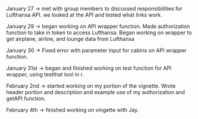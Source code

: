 January 27 &rarr; met with group members to discussed responsibilities for Lufthansa API.
we looked at the API and tested what links work.

January 29 &rarr; began working on API wrapper function. Made authorization function to take in token
to access Lufthansa. Began working on wrapper to get airplane, airline, and lounge data from Lufthansa

January 30 &rarr; Fixed error with parameter input for cabins on API wrapper function.

January 31st &rarr; began and finished working on test function for API wrapper, using testthat tool in r.

February 2nd &rarr; started working on my portion of the vignette. Wrote header portion and description and example use of my authorization and getAPI function.

February 4th &rarr; finished working on vingette with Jay.
